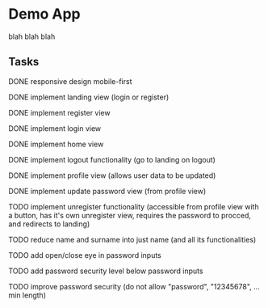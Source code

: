 # Demo App

blah blah blah

## Tasks

DONE responsive design mobile-first

DONE implement landing view (login or register)

DONE implement register view

DONE implement login view

DONE implement home view

DONE implement logout functionality (go to landing on logout)

DONE implement profile view (allows user data to be updated)

DONE implement update password view (from profile view)

TODO implement unregister functionality (accessible from profile view with a button, has it's own unregister view, requires the password to procced, and redirects to landing)

TODO reduce name and surname into just name (and all its functionalities)

TODO add open/close eye in password inputs

TODO add password security level below password inputs

TODO improve password security (do not allow "password", "12345678", ... min length)